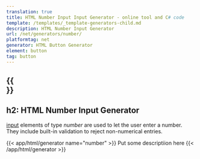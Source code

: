 ```yaml
---
translation: true
title: HTML Number Input Input Generator - online tool and C# code
template: /templates/_template-generators-child.md
description: HTML Number Input Generator
url: /net/generators/number/
platformtag: net
generator: HTML Button Generator
element: button
tag: button
---
```


{{<section overview>}}
---
h2: HTML Number Input Generator
---

[input](https://html.spec.whatwg.org/multipage/input.html#the-input-element) elements of type *number* are used to let the user enter a number. They include built-in validation to reject non-numerical entries.

{{< app/html/generator name="number" >}}
Put some descriptiion here
{{< /app/html/generator >}}